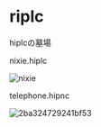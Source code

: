 # riplc
hiplcの墓場

nixie.hiplc

![nixie](https://user-images.githubusercontent.com/11388424/123534286-133fb180-d757-11eb-8c5e-453d58a1de3f.jpg)

</divider>

telephone.hipnc

![2ba324729241bf53](https://user-images.githubusercontent.com/11388424/123534426-17200380-d758-11eb-998d-167a4de7999c.jpg)
